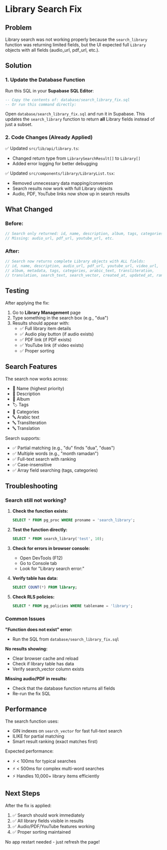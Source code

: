 # Library Search Fix

## Problem

Library search was not working properly because the `search_library` function was returning limited fields, but the UI expected full `Library` objects with all fields (audio_url, pdf_url, etc.).

## Solution

### 1. Update the Database Function

Run this SQL in your **Supabase SQL Editor**:

```sql
-- Copy the contents of: database/search_library_fix.sql
-- Or run this command directly:
```

Open `database/search_library_fix.sql` and run it in Supabase. This updates the `search_library` function to return **all** Library fields instead of just a subset.

### 2. Code Changes (Already Applied)

✅ Updated `src/lib/api/library.ts`:

- Changed return type from `LibrarySearchResult[]` to `Library[]`
- Added error logging for better debugging

✅ Updated `src/components/library/LibraryList.tsx`:

- Removed unnecessary data mapping/conversion
- Search results now work with full Library objects
- Audio, PDF, YouTube links now show up in search results

## What Changed

### Before:

```typescript
// Search only returned: id, name, description, album, tags, categories, rank
// Missing: audio_url, pdf_url, youtube_url, etc.
```

### After:

```typescript
// Search now returns complete Library objects with ALL fields:
// id, name, description, audio_url, pdf_url, youtube_url, video_url,
// album, metadata, tags, categories, arabic_text, transliteration,
// translation, search_text, search_vector, created_at, updated_at, rank
```

## Testing

After applying the fix:

1. Go to **Library Management** page
2. Type something in the search box (e.g., "dua")
3. Results should appear with:
   - ✅ Full library item details
   - ✅ Audio play button (if audio exists)
   - ✅ PDF link (if PDF exists)
   - ✅ YouTube link (if video exists)
   - ✅ Proper sorting

## Search Features

The search now works across:

- 📝 Name (highest priority)
- 📄 Description
- 🎵 Album
- 🏷️ Tags
- 📂 Categories
- 🔤 Arabic text
- 🔤 Transliteration
- 🔤 Translation

Search supports:

- ✅ Partial matching (e.g., "du" finds "dua", "duas")
- ✅ Multiple words (e.g., "month ramadan")
- ✅ Full-text search with ranking
- ✅ Case-insensitive
- ✅ Array field searching (tags, categories)

## Troubleshooting

### Search still not working?

1. **Check the function exists:**

   ```sql
   SELECT * FROM pg_proc WHERE proname = 'search_library';
   ```

2. **Test the function directly:**

   ```sql
   SELECT * FROM search_library('test', 10);
   ```

3. **Check for errors in browser console:**

   - Open DevTools (F12)
   - Go to Console tab
   - Look for "Library search error:"

4. **Verify table has data:**

   ```sql
   SELECT COUNT(*) FROM library;
   ```

5. **Check RLS policies:**
   ```sql
   SELECT * FROM pg_policies WHERE tablename = 'library';
   ```

### Common Issues

**"Function does not exist" error:**

- Run the SQL from `database/search_library_fix.sql`

**No results showing:**

- Clear browser cache and reload
- Check if library table has data
- Verify search_vector column exists

**Missing audio/PDF in results:**

- Check that the database function returns all fields
- Re-run the fix SQL

## Performance

The search function uses:

- GIN indexes on `search_vector` for fast full-text search
- ILIKE for partial matching
- Smart result ranking (exact matches first)

Expected performance:

- ⚡ < 100ms for typical searches
- ⚡ < 500ms for complex multi-word searches
- ⚡ Handles 10,000+ library items efficiently

## Next Steps

After the fix is applied:

1. ✅ Search should work immediately
2. ✅ All library fields visible in results
3. ✅ Audio/PDF/YouTube features working
4. ✅ Proper sorting maintained

No app restart needed - just refresh the page!
